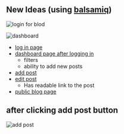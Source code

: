 ## New Ideas (using [balsamiq](https://balsamiq.com/))
![login for blod](https://i.imgur.com/kfEsKbG.png)

![dashboard](https://i.imgur.com/zUVpZru.png)

* [log in page](https://i.imgur.com/AGRZfhd.png)
* [dashboard page after logging in](https://i.imgur.com/bDWiXvW.png)
    - filters
    - ability to add new posts
* [add post](https://i.imgur.com/q9j3exZ.png)
* [edit post](https://i.imgur.com/09Ml2Up.png)
    - Has readable link to the post
* [public blog page](https://i.imgur.com/v7yJUcz.png)

## after clicking add post button
![add post](https://i.imgur.com/o3h8lFZ.png)
